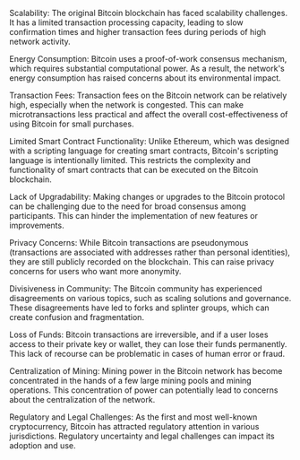 Scalability: The original Bitcoin blockchain has faced scalability challenges. It has a limited transaction processing capacity, leading to slow confirmation times and higher transaction fees during periods of high network activity.

Energy Consumption: Bitcoin uses a proof-of-work consensus mechanism, which requires substantial computational power. As a result, the network's energy consumption has raised concerns about its environmental impact.

Transaction Fees: Transaction fees on the Bitcoin network can be relatively high, especially when the network is congested. This can make microtransactions less practical and affect the overall cost-effectiveness of using Bitcoin for small purchases.

Limited Smart Contract Functionality: Unlike Ethereum, which was designed with a scripting language for creating smart contracts, Bitcoin's scripting language is intentionally limited. This restricts the complexity and functionality of smart contracts that can be executed on the Bitcoin blockchain.

Lack of Upgradability: Making changes or upgrades to the Bitcoin protocol can be challenging due to the need for broad consensus among participants. This can hinder the implementation of new features or improvements.

Privacy Concerns: While Bitcoin transactions are pseudonymous (transactions are associated with addresses rather than personal identities), they are still publicly recorded on the blockchain. This can raise privacy concerns for users who want more anonymity.

Divisiveness in Community: The Bitcoin community has experienced disagreements on various topics, such as scaling solutions and governance. These disagreements have led to forks and splinter groups, which can create confusion and fragmentation.

Loss of Funds: Bitcoin transactions are irreversible, and if a user loses access to their private key or wallet, they can lose their funds permanently. This lack of recourse can be problematic in cases of human error or fraud.

Centralization of Mining: Mining power in the Bitcoin network has become concentrated in the hands of a few large mining pools and mining operations. This concentration of power can potentially lead to concerns about the centralization of the network.

Regulatory and Legal Challenges: As the first and most well-known cryptocurrency, Bitcoin has attracted regulatory attention in various jurisdictions. Regulatory uncertainty and legal challenges can impact its adoption and use.

